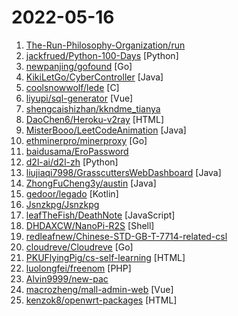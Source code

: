 # 2022-05-16

1. [The-Run-Philosophy-Organization/run](https://github.com/The-Run-Philosophy-Organization/run "润学全球官方指定GITHUB，整理润学宗旨、纲领、理论和各类润之实例；解决为什么润，润去哪里，怎么润三大问题； 并成为新中国人的核心宗教，核心信念。") 
2. [jackfrued/Python-100-Days](https://github.com/jackfrued/Python-100-Days "Python - 100天从新手到大师") [Python]
3. [newpanjing/gofound](https://github.com/newpanjing/gofound "GoFound GoLang Full text search go语言全文检索引擎 基于平衡二叉树+正排索引、倒排索引实现 可支持亿级数据，毫秒级查询。 使用简单，使用http接口，任何系统都可以使用。") [Go]
4. [KikiLetGo/CyberController](https://github.com/KikiLetGo/CyberController "CyberController") [Java]
5. [coolsnowwolf/lede](https://github.com/coolsnowwolf/lede "Lean's OpenWrt source") [C]
6. [liyupi/sql-generator](https://github.com/liyupi/sql-generator "🔨 用 JSON 来生成结构化的 SQL 语句，基于 Vue3 + TypeScript + Vite + Ant Design + MonacoEditor 实现，项目简单（重逻辑轻页面）、适合练手~") [Vue]
7. [shengcaishizhan/kkndme_tianya](https://github.com/shengcaishizhan/kkndme_tianya "天涯 kkndme 神贴聊房价") 
8. [DaoChen6/Heroku-v2ray](https://github.com/DaoChen6/Heroku-v2ray "在Heroku上部署v2ray") [HTML]
9. [MisterBooo/LeetCodeAnimation](https://github.com/MisterBooo/LeetCodeAnimation "Demonstrate all the questions on LeetCode in the form of animation.（用动画的形式呈现解LeetCode题目的思路）") [Java]
10. [ethminerpro/minerproxy](https://github.com/ethminerpro/minerproxy "本程序性能强大, 功能齐全, 体验拉满; 开发费恒定！无论你抽3%还是30%，甚至80%，都是0.3%开发费！无视CC攻击，不怕扫描攻击，内置加密证书，抽水设置范围支持0.1%-80%；无需繁琐设置，支持ETC！支持自定义证书，欢迎实测！") [Go]
11. [baidusama/EroPassword](https://github.com/baidusama/EroPassword "一些常用的解压密码（包括但不限于本子、里番、galgame）") 
12. [d2l-ai/d2l-zh](https://github.com/d2l-ai/d2l-zh "《动手学深度学习》：面向中文读者、能运行、可讨论。中英文版被55个国家的300所大学用于教学。") [Python]
13. [liujiaqi7998/GrasscuttersWebDashboard](https://github.com/liujiaqi7998/GrasscuttersWebDashboard "Grasscutters的WEB控制面板") [Java]
14. [ZhongFuCheng3y/austin](https://github.com/ZhongFuCheng3y/austin "消息推送平台📝 推送下发【邮件】【短信】【微信服务号】【微信小程序】【企业微信】【钉钉】等消息类型。所使用的技术栈包括：SpringBoot、SpringDataJPA、MySQL、Docker、docker-compose、Kafka、Redis、Apollo、prometheus、Grafana、GrayLog、Flink、Xxl-job、Echarts等等") [Java]
15. [gedoor/legado](https://github.com/gedoor/legado "阅读3.0, 阅读是一款可以自定义来源阅读网络内容的工具，为广大网络文学爱好者提供一种方便、快捷舒适的试读体验。") [Kotlin]
16. [Jsnzkpg/Jsnzkpg](https://github.com/Jsnzkpg/Jsnzkpg "白嫖/节点/vpn/白嫖/订阅/机场/翻墙TG代理/加速器/科学上网/教程/破解/软件/资源/网站/撸羊毛/ss/ssr/vmess/vless/v2ray/trojan/clash") 
17. [leafTheFish/DeathNote](https://github.com/leafTheFish/DeathNote "") [JavaScript]
18. [DHDAXCW/NanoPi-R2S](https://github.com/DHDAXCW/NanoPi-R2S "基于 Lean&Lienol 源码的 NanoPi R2S 的 OpenWrt 固件。每天自动更新插件和内核，Fusion编译法") [Shell]
19. [redleafnew/Chinese-STD-GB-T-7714-related-csl](https://github.com/redleafnew/Chinese-STD-GB-T-7714-related-csl "GB/T 7714相关的csl以及Zotero使用技巧及教程。") 
20. [cloudreve/Cloudreve](https://github.com/cloudreve/Cloudreve "🌩支持多家云存储的云盘系统 (Self-hosted file management and sharing system, supports multiple storage providers)") [Go]
21. [PKUFlyingPig/cs-self-learning](https://github.com/PKUFlyingPig/cs-self-learning "计算机自学指南") [HTML]
22. [luolongfei/freenom](https://github.com/luolongfei/freenom "Freenom 域名自动续期。Freenom domain name renews automatically.") [PHP]
23. [Alvin9999/new-pac](https://github.com/Alvin9999/new-pac "翻墙-科学上网、免费翻墙、免费科学上网、VPN、一键翻墙浏览器，vps一键搭建翻墙服务器脚本/教程，免费shadowsocks/ss/ssr/v2ray/goflyway账号/节点，免费自由上网、fanqiang、翻墙梯子，电脑、手机、iOS、安卓、windows、Mac、Linux、路由器翻墙") 
24. [macrozheng/mall-admin-web](https://github.com/macrozheng/mall-admin-web "mall-admin-web是一个电商后台管理系统的前端项目，基于Vue+Element实现。 主要包括商品管理、订单管理、会员管理、促销管理、运营管理、内容管理、统计报表、财务管理、权限管理、设置等功能。") [Vue]
25. [kenzok8/openwrt-packages](https://github.com/kenzok8/openwrt-packages "openwrt常用软件包") [HTML]
